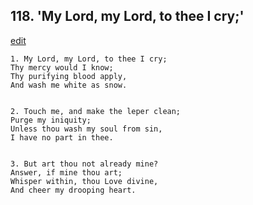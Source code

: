 
## 118.  'My Lord, my Lord, to thee I cry;'
[edit](https://docs.google.com/document/d/1Ly2HmKkBtmOi2gC5n%2DOOU728m6TDuNX2/edit?mode=html)



    1. My Lord, my Lord, to thee I cry;
    Thy mercy would I know;
    Thy purifying blood apply,
    And wash me white as snow.


    2. Touch me, and make the leper clean;
    Purge my iniquity;
    Unless thou wash my soul from sin,
    I have no part in thee.


    3. But art thou not already mine?
    Answer, if mine thou art;
    Whisper within, thou Love divine,
    And cheer my drooping heart.
